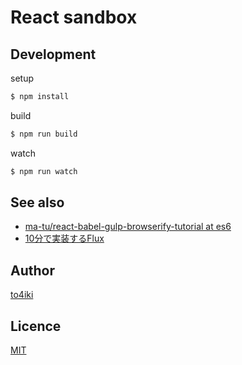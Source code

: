 React sandbox
=============

## Development

setup

```sh
$ npm install
```

build

```sh
$ npm run build
```

watch

```sh
$ npm run watch
```

## See also
- [ma-tu/react-babel-gulp-browserify-tutorial at es6](https://github.com/ma-tu/react-babel-gulp-browserify-tutorial/tree/es6)
- [10分で実装するFlux](http://azu.github.io/slide/react-meetup/flux.html)

## Author

[to4iki](https://github.com/to4iki)

## Licence

[MIT](http://to4iki.mit-license.org/)

[license-url]: http://to4iki.mit-license.org/
[license-image]: http://img.shields.io/badge/license-MIT-brightgreen.svg
